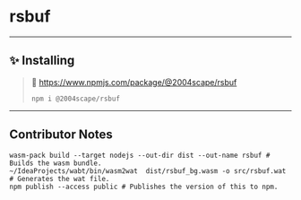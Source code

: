 # rsbuf

----

## ✨ Installing

> 🔗 https://www.npmjs.com/package/@2004scape/rsbuf
>
> `npm i @2004scape/rsbuf`

----

## Contributor Notes

```shell
wasm-pack build --target nodejs --out-dir dist --out-name rsbuf # Builds the wasm bundle.
~/IdeaProjects/wabt/bin/wasm2wat  dist/rsbuf_bg.wasm -o src/rsbuf.wat # Generates the wat file.
npm publish --access public # Publishes the version of this to npm.
```